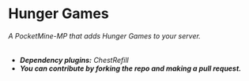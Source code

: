 # Hunger Games
###### A PocketMine-MP that adds Hunger Games to your server.
- ***Dependency plugins:*** *ChestRefill*<br>
- ***You can contribute by forking the repo and making a pull request.***<br>
